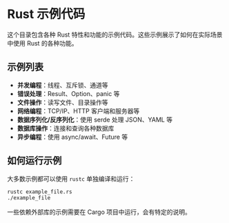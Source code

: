 # Rust 示例代码

这个目录包含各种 Rust 特性和功能的示例代码。这些示例展示了如何在实际场景中使用 Rust 的各种功能。

## 示例列表

- **并发编程**：线程、互斥锁、通道等
- **错误处理**：Result、Option、panic 等
- **文件操作**：读写文件、目录操作等
- **网络编程**：TCP/IP、HTTP 客户端和服务器等
- **数据序列化/反序列化**：使用 serde 处理 JSON、YAML 等
- **数据库操作**：连接和查询各种数据库
- **异步编程**：使用 async/await、Future 等

## 如何运行示例

大多数示例都可以使用 `rustc` 单独编译和运行：

```bash
rustc example_file.rs
./example_file
```

一些依赖外部库的示例需要在 Cargo 项目中运行，会有特定的说明。